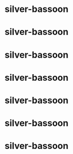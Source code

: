 # silver-bassoon
# silver-bassoon
# silver-bassoon
# silver-bassoon
# silver-bassoon
# silver-bassoon
# silver-bassoon
